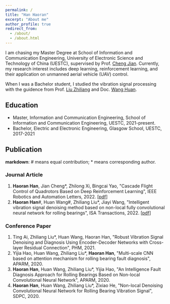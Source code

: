 ```yaml
---
permalink: /
title: "Han Haoran"
excerpt: "About me"
author_profile: true
redirect_from: 
  - /about/
  - /about.html
---
```


I am chasing my Master Degree at School of Information and Communication Engineering, University of Electronic Science and Technology of China (UESTC), supervised by Prof. [Cheng Jian](https://faculty.uestc.edu.cn/cvmi/zh_CN/index.htm). Currently, my research interest includes deep learning, reinforcement learning, and their application on unmanned aerial vehicle (UAV) control.

When I was a Bachelor student, I studied the vibration signal processing with the guidence from Prof. [Liu Zhiliang](https://www.smee.uestc.edu.cn/info/1177/8351.htm) and Doc. [Wang Huan](http://huanwang.online/).

## Education
- Master, Information and Communication Engineering, School of Information and Communication Engineering, UESTC, 2021-present.
- Bachelor, Electric and Electronic Engineering, Glasgow School, UESTC, 2017-2021

## Publication
**markdown**: # means equal contribution; * means corresponding author.
### Journal Article
1. **Haoran Han**, Jian Cheng*, Zhilong Xi, Bingcai Yao, "Cascade Flight Control of Quadrotors Based on
Deep Reinforcement Learning", IEEE Robotics and Automation Letters, 2022. [[pdf](https://ieeexplore.ieee.org/document/9850366)]
2. **Haoran Han**#, Huan Wang#, Zhiliang Liu*, Jiayi Wang, "Intelligent vibration signal denoising method based on non-local fully convolutional neural network for rolling bearings", ISA Transactions, 2022. [[pdf](https://doi.org/10.1016/j.isatra.2021.04.022)]

### Conference Paper
1. Ting Ai, Zhiliang Liu*, Huan Wang, Haoran Han, "Robust Vibration Signal Denoising and Diagnosis Using Encoder-Decoder Networks with Cross-layer Residual Connection", PHM, 2021.
2. Yijia Hao, Huan Wang, Zhiliang Liu*, **Haoran Han**, "Multi-scale CNN based on attention mechanism for rolling bearing fault diagnosis", APARM, 2020.
3. **Haoran Han**, Huan Wang, Zhiliang Liu*, Yijia Hao, "An Intelligence Fault Diagnosis Approach for Rolling Bearings Based on Non-local Convolutional Neural Network", APARM, 2020.
4. **Haoran Han**, Huan Wang, Zhiliang Liu*, Zixiao He, "Non-local Denoising Convolutional Neural Network for Rolling Bearing Vibration Signal", SDPC, 2020.
